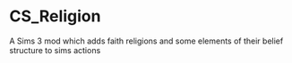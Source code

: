 # CS_Religion
A Sims 3 mod which adds faith religions and some elements of their belief structure to sims actions